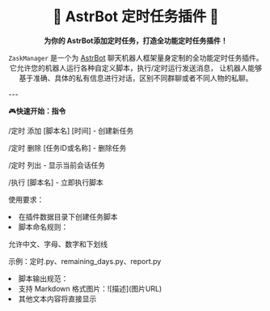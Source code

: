 <h1 align="center">🚀 AstrBot 定时任务插件 🚀</h1>

<p align="center">
<strong>为你的 AstrBot添加定时任务，打造全功能定时任务插件！</strong>
</p>
<p align="center">
<code>ZaskManager</code> 是一个为 <a href="https://github.com/Soulter/AstrBot">AstrBot</a> 聊天机器人框架量身定制的全功能定时任务插件。
它允许您的机器人运行各种自定义脚本，执行/定时运行发送消息，
让机器人能够基于准确、具体的私有信息进行对话，区别不同群聊或者不同人物的私聊。
</p>
---
<p>🎮<strong>快速开始：指令</strong></p>
<p>/定时 添加 [脚本名] [时间] - 创建新任务</p>
<p>/定时 删除 [任务ID或名称] - 删除任务</p>
<p>/定时 列出 - 显示当前会话任务</p>
<p>/执行 [脚本名] - 立即执行脚本</p>

使用要求：
<li>在插件数据目录下创建任务脚本</li>
<li>脚本命名规则：</li>
<p>允许中文、字母、数字和下划线</p>
<p>示例：定时.py、remaining_days.py、report.py</p>
<li>脚本输出规范：</li>
<li>支持 Markdown 格式图片：![描述](图片URL)</li>
<li>其他文本内容将直接显示</li>
